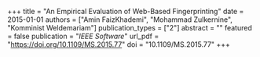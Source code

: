 +++
title = "An Empirical Evaluation of Web-Based Fingerprinting"
date = 2015-01-01
authors = ["Amin FaizKhademi", "Mohammad Zulkernine", "Komminist Weldemariam"]
publication_types = ["2"]
abstract = ""
featured = false
publication = "*IEEE Software*"
url_pdf = "https://doi.org/10.1109/MS.2015.77"
doi = "10.1109/MS.2015.77"
+++

